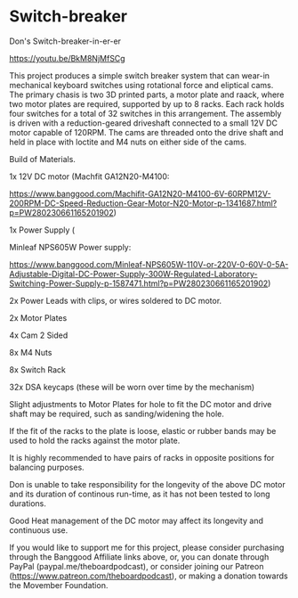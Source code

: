 # Switch-breaker
Don's Switch-breaker-in-er-er

https://youtu.be/BkM8NjMfSCg

This project produces a simple switch breaker system that can wear-in mechanical keyboard switches using rotational force and eliptical cams.
The primary chasis is two 3D printed parts, a motor plate and raack, where two motor plates are required, supported by up to 8 racks.
Each rack holds four switches for a total of 32 switches in this arrangement.
The assembly is driven with a reduction-geared driveshaft connected to a small 12V DC motor capable of 120RPM.
The cams are threaded onto the drive shaft and held in place with loctite and M4 nuts on either side of the cams.

Build of Materials.

1x 12V DC motor (Machfit GA12N20-M4100:

https://www.banggood.com/Machifit-GA12N20-M4100-6V-60RPM12V-200RPM-DC-Speed-Reduction-Gear-Motor-N20-Motor-p-1341687.html?p=PW280230661165201902)

1x Power Supply (

Minleaf NPS605W Power supply:

https://www.banggood.com/Minleaf-NPS605W-110V-or-220V-0-60V-0-5A-Adjustable-Digital-DC-Power-Supply-300W-Regulated-Laboratory-Switching-Power-Supply-p-1587471.html?p=PW280230661165201902)

2x Power Leads with clips, or wires soldered to DC motor.

2x Motor Plates

4x Cam 2 Sided

8x M4 Nuts

8x Switch Rack

32x DSA keycaps (these will be worn over time by the mechanism)


Slight adjustments to Motor Plates for hole to fit the DC motor and drive shaft may be required, such as sanding/widening the hole.


If the fit of the racks to the plate is loose, elastic or rubber bands may be used to hold the racks against the motor plate.


It is highly recommended to have pairs of racks in opposite positions for balancing purposes.


Don is unable to take responsibility for the longevity of the above DC motor and its duration of continous run-time, as it has not been tested to long durations.


Good Heat management of the DC motor may affect its longevity and continuous use.


If you would like to support me for this project, please consider purchasing through the Banggood Affiliate links above, or, you can donate through PayPal (paypal.me/theboardpodcast), or consider joining our Patreon (https://www.patreon.com/theboardpodcast), or making a donation towards the Movember Foundation.
